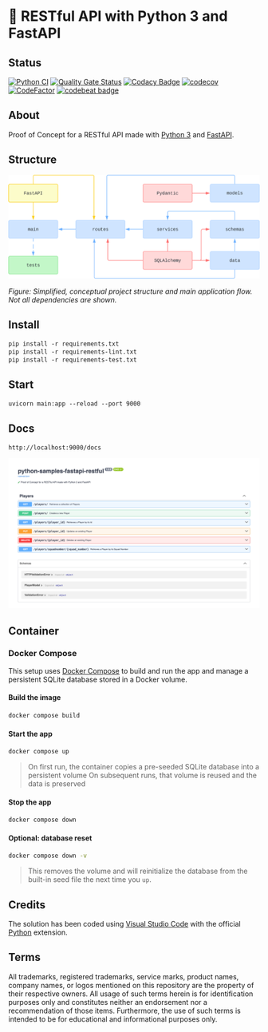 # 🧪 RESTful API with Python 3 and FastAPI

## Status

[![Python CI](https://github.com/nanotaboada/python-samples-fastapi-restful/actions/workflows/python-app.yml/badge.svg)](https://github.com/nanotaboada/python-samples-fastapi-restful/actions/workflows/python-app.yml)
[![Quality Gate Status](https://sonarcloud.io/api/project_badges/measure?project=nanotaboada_python-samples-fastapi-restful&metric=alert_status)](https://sonarcloud.io/summary/new_code?id=nanotaboada_python-samples-fastapi-restful)
[![Codacy Badge](https://app.codacy.com/project/badge/Grade/8f9bab37f6f444c895a8b25d5df772fc)](https://app.codacy.com/gh/nanotaboada/python-samples-fastapi-restful/dashboard?utm_source=gh&utm_medium=referral&utm_content=&utm_campaign=Badge_grade)
[![codecov](https://codecov.io/gh/nanotaboada/python-samples-fastapi-restful/branch/master/graph/badge.svg?token=A1WNZPRQEJ)](https://codecov.io/gh/nanotaboada/python-samples-fastapi-restful)
[![CodeFactor](https://www.codefactor.io/repository/github/nanotaboada/python-samples-fastapi-restful/badge)](https://www.codefactor.io/repository/github/nanotaboada/python-samples-fastapi-restful)
[![codebeat badge](https://codebeat.co/badges/4c4f7c08-3b35-4b57-a875-bf2043efe515)](https://codebeat.co/projects/github-com-nanotaboada-python-samples-fastapi-restful-master)

## About

Proof of Concept for a RESTful API made with [Python 3](https://www.python.org/) and [FastAPI](https://fastapi.tiangolo.com/).

## Structure

![Simplified, conceptual project structure and main application flow](assets/images/structure.svg)

_Figure: Simplified, conceptual project structure and main application flow. Not all dependencies are shown._

## Install

```console
pip install -r requirements.txt
pip install -r requirements-lint.txt
pip install -r requirements-test.txt
```

## Start

```console
uvicorn main:app --reload --port 9000
```

## Docs

```console
http://localhost:9000/docs
```

![API Documentation](assets/images/swagger.png)

## Container

### Docker Compose

This setup uses [Docker Compose](https://docs.docker.com/compose/) to build and run the app and manage a persistent SQLite database stored in a Docker volume.

#### Build the image

```bash
docker compose build
```

#### Start the app

```bash
docker compose up
```

> On first run, the container copies a pre-seeded SQLite database into a persistent volume
> On subsequent runs, that volume is reused and the data is preserved

#### Stop the app

```bash
docker compose down
```

#### Optional: database reset

```bash
docker compose down -v
```

> This removes the volume and will reinitialize the database from the built-in seed file the next time you `up`.

## Credits

The solution has been coded using [Visual Studio Code](https://code.visualstudio.com/) with the official [Python](https://marketplace.visualstudio.com/items?itemName=ms-python.python) extension.

## Terms

All trademarks, registered trademarks, service marks, product names, company names, or logos mentioned on this repository are the property of their respective owners. All usage of such terms herein is for identification purposes only and constitutes neither an endorsement nor a recommendation of those items. Furthermore, the use of such terms is intended to be for educational and informational purposes only.
